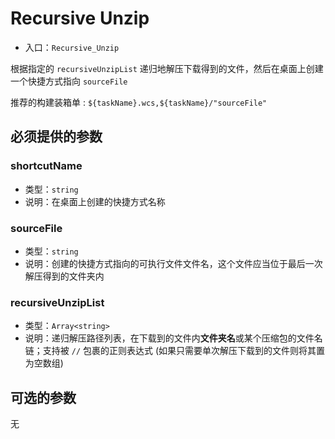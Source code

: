 # Recursive Unzip

* 入口：`Recursive_Unzip`

根据指定的 `recursiveUnzipList` 递归地解压下载得到的文件，然后在桌面上创建一个快捷方式指向 `sourceFile`

推荐的构建装箱单 : `${taskName}.wcs,${taskName}/"sourceFile"`

## 必须提供的参数

### shortcutName

* 类型：`string`
* 说明：在桌面上创建的快捷方式名称

### sourceFile

* 类型：`string`
* 说明：创建的快捷方式指向的可执行文件文件名，这个文件应当位于最后一次解压得到的文件夹内

### recursiveUnzipList

* 类型：`Array<string>`
* 说明：递归解压路径列表，在下载到的文件内**文件夹名**或某个压缩包的文件名链；支持被 `//` 包裹的正则表达式 (如果只需要单次解压下载到的文件则将其置为空数组)

## 可选的参数

无